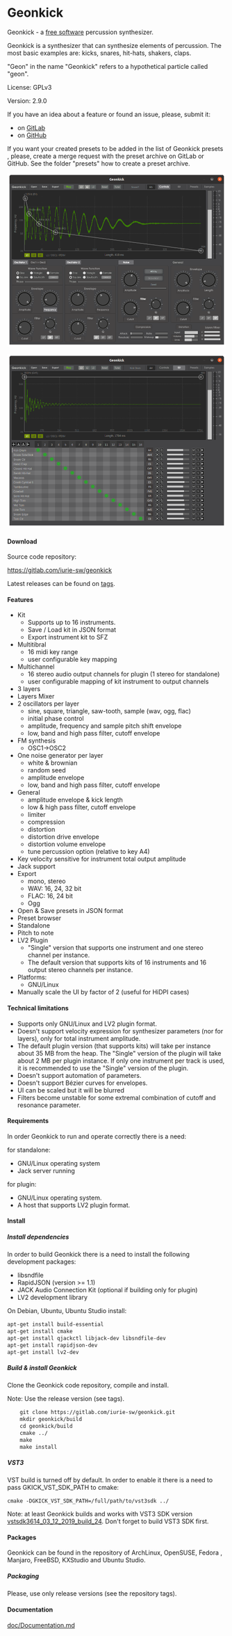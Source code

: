 # Geonkick

Geonkick - a [free software](https://www.gnu.org/philosophy/free-sw.en.html) percussion synthesizer.

Geonkick is a synthesizer that can synthesize elements
of percussion. The most basic examples are: kicks,
snares, hit-hats, shakers, claps.

"Geon" in the name "Geonkick" refers to a hypothetical particle called "geon".

License: GPLv3

Version: 2.9.0

If you have an idea about a feature or found an issue, please, submit it:

* on [GitLab](https://gitlab.com/iurie-sw/geonkick/issues)
* on [GitHub](https://github.com/iurie-sw/geonkick/issues)

If you want your created presets to be added in the list of Geonkick presets
, please, create a merge request with the preset archive on GitLab or GitHub.
See the folder "presets" how to create a preset archive.

![Screenshot](data/screenshot.png)

![Screenshot](data/screenshot_kit.png)

#### Download

Source code repository:

https://gitlab.com/iurie-sw/geonkick

Latest releases can be found on [tags](https://gitlab.com/iurie-sw/geonkick/-/tags).

#### Features

* Kit
   - Supports up to 16 instruments.
   - Save / Load kit in JSON format
   - Export instrument kit to SFZ
* Multitibral
   - 16 midi key range
   - user configurable key mapping
* Multichannel
   - 16 stereo audio output channels for plugin (1 stereo for standalone)
   - user configurable mapping of kit instrument to output channels
* 3 layers
* Layers Mixer
* 2 oscillators per layer
     - sine, square, triangle, saw-tooth, sample (wav, ogg, flac)
     - initial phase control
     - amplitude, frequency and sample pitch shift envelope
     - low, band and high pass filter, cutoff envelope
* FM synthesis
     - OSC1->OSC2
* One noise generator per layer
     - white & brownian
     - random seed
     - amplitude envelope
     - low, band and high pass filter, cutoff envelope
* General
     - amplitude envelope & kick length
     - low & high pass filter, cutoff envelope
     - limiter
     - compression
     - distortion
     - distortion drive envelope
     - distortion volume envelope
     - tune percussion option (relative to key A4)
* Key velocity sensitive for instrument total output amplitude
* Jack support
* Export
     - mono, stereo
     - WAV: 16, 24, 32 bit
     - FLAC: 16, 24 bit
     - Ogg
* Open & Save presets in JSON format
* Preset browser
* Standalone
* Pitch to note
* LV2 Plugin
     - "Single" version that supports one
       instrument and one stereo channel per instance.
     - The default version that supports kits of 16 instruments
       and 16 output stereo channels per instance.
* Platforms:
     - GNU/Linux
* Manually scale the UI by factor of 2 (useful for HiDPI cases)

#### Technical limitations

 - Supports only GNU/Linux and LV2 plugin format.
 - Doesn't support velocity expression for synthesizer parameters
   (nor for layers), only for total instrument amplitude.
 - The default plugin version (that supports kits) will take per instance
   about 35 MB from the heap. The "Single" version of the plugin will
   take about 2 MB per plugin instance. If only one instrument per track is used,
   it is recommended to use the "Single" version of the plugin.
 - Doesn't support automation of parameters.
 - Doesn't support Bézier curves for envelopes.
 - UI can be scaled but it will be blurred
 - Filters become unstable for some extremal combination of cutoff and
   resonance parameter.

#### Requirements

In order Geonkick to run and operate correctly there is a need:

for standalone:

* GNU/Linux operating system
* Jack server running

for plugin:

 * GNU/Linux operating system.
 * A host that supports LV2 plugin format.

#### Install

##### Install dependencies

In order to build Geonkick there is a need to install the following development packages:

* libsndfile
* RapidJSON (version >= 1.1)
* JACK Audio Connection Kit (optional if building only for plugin)
* LV2 development library

On Debian, Ubuntu, Ubuntu Studio install:

    apt-get install build-essential
    apt-get install cmake
    apt-get install qjackctl libjack-dev libsndfile-dev
    apt-get install rapidjson-dev
    apt-get install lv2-dev

##### Build & install Geonkick

Clone the Geonkick code repository, compile and install.

Note: Use the release version (see tags).

        git clone https://gitlab.com/iurie-sw/geonkick.git
        mkdir geonkick/build
        cd geonkick/build
        cmake ../
        make
        make install

##### VST3

VST build is turned off by default. In order to enable it there is a need to pass
GKICK_VST_SDK_PATH to cmake:

    cmake -DGKICK_VST_SDK_PATH=/full/path/to/vst3sdk ../

Note: at least Geonkick builds and works with VST3 SDK version [vstsdk3614_03_12_2019_build_24](https://github.com/steinbergmedia/vst3sdk/commit/d821ee66d0699386f29c28edd9a03c780458087e).
      Don't forget to build VST3 SDK first.

#### Packages

Geonkick can be found in the repository of ArchLinux, OpenSUSE, Fedora
, Manjaro, FreeBSD, KXStudio and Ubuntu Studio.

##### Packaging

Please, use only release versions (see the repository tags).

#### Documentation

 [doc/Documentation.md](doc/Documentation.md)
